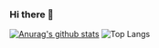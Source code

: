 ### Hi there 👋

<!--
**stxupengyu/stxupengyu** is a ✨ _special_ ✨ repository because its `README.md` (this file) appears on your GitHub profile.

- 🔭 I’m currently working on recommendation algorithms.
- 🌱 I’m currently learning machine learning theory.
-->
[![Anurag's github stats](https://github-readme-stats.vercel.app/api?username=stxupengyu)](https://github.com/stxupengyu/github-readme-stats)
![Top Langs](https://github-readme-stats.vercel.app/api/top-langs/?username=Vicfred&theme=buefy&layout=compact)
